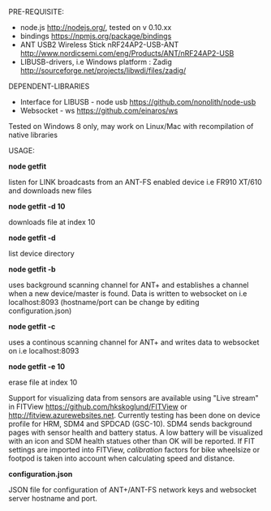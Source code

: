 PRE-REQUISITE:

  - node.js http://nodejs.org/, tested on v 0.10.xx
  - bindings https://npmjs.org/package/bindings
  - ANT USB2 Wireless Stick nRF24AP2-USB-ANT http://www.nordicsemi.com/eng/Products/ANT/nRF24AP2-USB
  - LIBUSB-drivers, i.e Windows platform : Zadig http://sourceforge.net/projects/libwdi/files/zadig/
  
DEPENDENT-LIBRARIES

  - Interface for LIBUSB - node usb https://github.com/nonolith/node-usb
  - Websocket - ws https://github.com/einaros/ws
  
Tested on Windows 8 only, may work on Linux/Mac with recompilation of native libraries

USAGE:

<b>node getfit</b> 

  listen for LINK broadcasts from an ANT-FS enabled device i.e FR910 XT/610 and downloads new files
  
<b>node getfit -d 10</b>

  downloads file at index 10
  
<b>node getfit -d</b> 

  list device directory
  
<b>node getfit -b</b>

  uses background scanning channel for ANT+ and establishes a channel when a new device/master is found. Data is written to websocket
  on i.e localhost:8093 (hostname/port can be change by editing configuration.json)
  
<b>node getfit -c</b>

  uses a continous scanning channel for ANT+ and writes data to websocket on i.e localhost:8093
  
<b>node getfit -e 10</b>

  erase file at index 10
  
Support for visualizing data from sensors are available using "Live stream" in FITView https://github.com/hkskoglund/FITView or http://fitview.azurewebsites.net.
Currently testing has been done on device profile for HRM, SDM4 and SPDCAD (GSC-10). SDM4 sends background pages with
sensor health and battery status. A low battery will be visualized with an icon and SDM health statues other than OK will be
reported. If FIT settings are imported into FITView, <i>calibration</i> factors for bike wheelsize or footpod is taken into account
when calculating speed and distance.

<b>configuration.json</b>

JSON file for configuration of ANT+/ANT-FS network keys and websocket server hostname and port.
